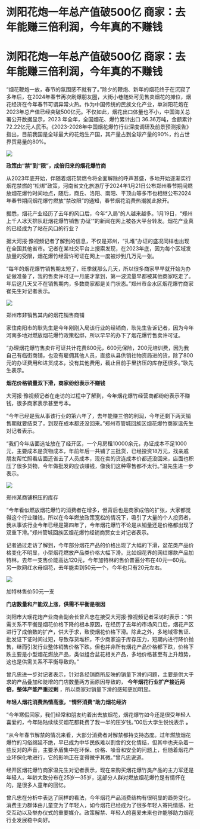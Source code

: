 # 浏阳花炮一年总产值破500亿 商家：去年能赚三倍利润，今年真的不赚钱

# 浏阳花炮一年总产值破500亿 商家：去年能赚三倍利润，今年真的不赚钱

​​“烟花鞭炮一放，春节的氛围感不就有了。”除夕的鞭炮、新年的烟花终于在沉寂了多年后，在2024年春节再次刷爆朋友圈，大街小巷随处可见售卖烟花的摊位，烟花经济在今年春节可谓异常火热。作为中国传统的民族文化产业，单浏阳花炮在2023年总产值已经突破500亿元。不仅如此，烟花出口体量也不小，中国海关总署公开数据显示，2023
年全年，全国烟花、爆竹累计出口
36.36万吨，金额累计72.22亿元人民币。《2023-2028年中国烟花爆竹行业深度调研及前景预测报告》指出，目前我国是全球最大的花炮生产国，其产量占到全球产量的90%，约占世界贸易量的80%。

![](https://inews.gtimg.com/om_bt/O_895wCFA8LkQNgPaF5LiMzoL3yUAVP0YCBDR6n_DLXmUAA/1000)

**政策由“禁”到“限”，成倍归来的烟花爆竹商**

从2023年底开始，伴随着烟花禁燃令将全面解除的呼声甚盛，多地开始逐渐实行烟花禁燃的“松绑”政策，河南省文化旅游厅于2024年1月21日公布郑州春节期间燃放烟花爆竹时间地点，随后，商丘、洛阳、南阳、平顶山等多市也相继公布2024年春节期间烟花爆竹燃放“禁改限”的通知，春节烟花消费热潮就此掀开。

据悉，烟花产业经历了去年的风口后，今年“入局”的人越来越多。1月19日，“郑州上千人冰天排队赶烟花爆竹销售‘办证’”的新闻在网上被各大平台转发。烟花产业真的已经成为了站在风口的行业？

据大河报·豫视频记者了解到的信息，不仅是郑州，“扎堆”办证的盛况同样也出现在全国其他省市。记者在某社交平台上搜索发现，在2023年底，因为每个区域发放量的受限，烟花爆竹经营许可证在网上一度被炒到几万元一张。

“每年的烟花爆竹销售期太短了，旺季就那么几天，所以很多商家早早就开始为办证做准备了，我的售卖许可证一月底才拿到，第一波流量早都被其他商家吃走了。年后这几天又不在销售期内，多数商家都是关门状态。”郑州市金水区烟花爆竹商家崔先生对记者表示。

![](https://inews.gtimg.com/om_bt/O79ZtR6vuANfkWp01FelWbCUD7EZsM2ADw3DrthbHsV_0AA/1000)

郑州市非销售其内的烟花销售商铺

家住南阳市的耿先生是今年刚刚入局该行业的经销商，耿先生告诉记者，因为今年河南多地对燃放烟花爆竹政策松绑，所以早早的办下了烟花爆竹售卖许可证。

“办理烟花爆竹售卖许可证共计花费800元，600元保险，200元培训费，因为我自己有临街商铺，也没有雇佣其他人员，直接从县供销社物资局进的货，除了800元的办证费用和进货成本，没有其他费用，截止目前手里挤压的库存还很多。”耿先生表示。

**烟花价格销量双下滑，商家纷纷表示不赚钱**

大河报·豫视频记者在走访的过程中了解到，今年烟花爆竹经营商都纷纷表示不赚钱，很多商家表示甚至亏本。

“今年已经是我从事该行业的第六年了，去年能赚三倍的利润，今年还剩下两天销售期就要结束了，到现在成本都还没回来。”郑州市管城回族区烟花爆竹商家温先生对记者表示。

“我们今年店面选址放在了经开区，一个月房租10000余元，办证成本不足1000元，主要成本是货物成本，年前年后一共铺了三批货，已经投资18万元，找亲戚朋友帮忙照看店面还省去了人员成本，现在卖的货连成本价都还没回来，店面也积压了很多货物，今年做批发的应该赚钱，像我们这种零售都不太行。”温先生进一步表示。

![](https://inews.gtimg.com/om_bt/O5cgjCoxF4LyNUpBaW5vHc72LucoGmjaGod96mEy59nEIAA/1000)

郑州某商铺积压的库存

“今年看似燃放烟花爆竹的消费者在增多，但背后也是商家成倍的扩张，大家都觉得这个行业赚钱，所以在今年燃放政策宽松的情况下，吸引了大量的个人投资者，我从事该行业今年已经是第四年了，今年烟花爆竹不论是从销量还是价格都出现了双重下滑。”郑州管城回族区烟花爆竹经销商贾女士对记者表示。

记者通过走访了解到，今年部分烟花产品的价格出现了大幅的下滑，盆花类产品价格变化不明显，小型烟花燃放产品类价格大幅下滑。比如烟花界的网红爆款产品加特林，去年一支售价能高达120元，今年加特林的售价普遍分布在40元—60元。另一款网红水母烟花，去年能卖到50元一个，今年也只有20元左右。

![](https://inews.gtimg.com/om_bt/OtsRCLOBiukQ4-PbIfoZO8JcIZUt-8It2aVi8RyOoybDoAA/1000)

加特林售价50元一支

**门店数量和产能双上涨，供需不平衡是根因**

浏阳市大瑶花炮产业商会副会长曾凡忠在接受大河报·豫视频记者采访时表示：“供需关系不平衡是烟花价格下降的根本原因，在经历了去年的市场风口后，烟花产区进行了成倍数的扩产，供大于求，致使烟花价格下滑。除此之外，多地域零售证、批发证下证时间过短，导致存货堆积，不少商家迫于库存压力，短期内进行降价抛售，继而引发行业整体销售价格下跌。但也并非所有烟花产品价格都下跌，价格下跌主要是小型烟花燃放产品，类似组合盆花相关产品，多地价格甚至有上升趋势，这也是供需关系不平衡导致的。”

曾凡忠进一步对记者表示，针对各经销商所反映的销量下滑的问题，主要是供大于求的产品叠加和陡增的门店数量两方面原因导致的，
**今年烟花行业扩产接近两倍，整体产能严重过剩** ，所以商家对销量下滑的感知更加明显。

**年轻人烟花消费热情高涨，“情怀消费”助力烟花经济**

“今年寒假回家，我们经常和朋友约着出去放烟花，烟花爆竹如今还是很受年轻人喜爱的，今年陆陆续续买烟花都耗费了我一半的压岁钱。”00后大学生悦悦表示 **。**

“从今年春节解禁的情况来看，大部分消费者对解禁都持支持态度。过年燃放烟花爆竹的习俗绵延不绝，早已成为中华民族难以割舍的文化情结，但其中也夹杂着一些反对的声音，主要矛盾集中在环保、价格、噪音和安全的问题上，但随着烟花产业环保化地进行，它的影响正在变得微乎其微。”曾凡忠说道。

经开区烟花爆竹商家温先生对记者表示，现在来购买烟花爆竹类产品的主力军还是年轻人，年龄大致分布在25岁—35岁，这部分人群对燃放烟花爆竹是有情怀在的，是很多人童年的回忆。

曾凡忠在分析中表达了同样的看法，今年烟花产品消费结构有很明显的趋势变化，消费主力群体由儿童变为了年轻人，如今烟花已经成为了很多年轻人寄托情感、社交互动以及举办仪式的重要媒介。政策解禁、年轻人的喜爱未来也许能够助力烟花行业发展稳中向好。​​​​

